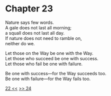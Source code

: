 # Chapter 23

Nature says few words.  
A gale does not last all morning;  
a squall does not last all day.  
If nature does not need to ramble on,  
neither do we.

Let those on the Way be one with the Way.  
Let those who succeed be one with success.  
Let those who fail be one with failure.

Be one with success—for the Way succeeds too.  
Be one with failure—for the Way fails too.

[22 <<](22.md) [>> 24](24.md)
